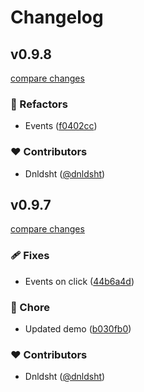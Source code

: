 # Changelog


## v0.9.8

[compare changes](https://github.com/UnevenSoftware/vue-insta-stories/compare/v0.9.7...v0.9.8)

### 💅 Refactors

- Events ([f0402cc](https://github.com/UnevenSoftware/vue-insta-stories/commit/f0402cc))

### ❤️ Contributors

- Dnldsht ([@dnldsht](http://github.com/dnldsht))

## v0.9.7

[compare changes](https://github.com/UnevenSoftware/vue-insta-stories/compare/v0.9.6...v0.9.7)

### 🩹 Fixes

- Events on click ([44b6a4d](https://github.com/UnevenSoftware/vue-insta-stories/commit/44b6a4d))

### 🏡 Chore

- Updated demo ([b030fb0](https://github.com/UnevenSoftware/vue-insta-stories/commit/b030fb0))

### ❤️ Contributors

- Dnldsht ([@dnldsht](http://github.com/dnldsht))

